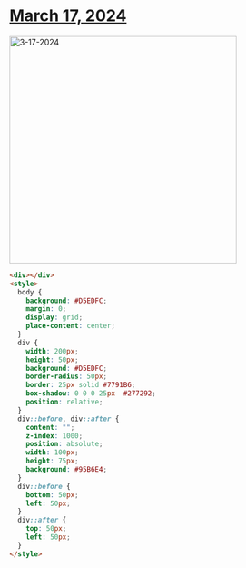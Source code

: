 # [March 17, 2024](https://cssbattle.dev/play/MrgizNxbLTSMxX5nqc3Y)

<img src="https://firebasestorage.googleapis.com/v0/b/cssbattleapp.appspot.com/o/user%2Fummd3POvEDfFyeFvVdOMG3OOrwE2%2Ftargets%2Ftarget_En75Ycv@2x.png?alt=media" width="400" alt="3-17-2024" />

```html
<div></div>
<style>
  body {
    background: #D5EDFC;
    margin: 0;
    display: grid;
    place-content: center;
  }
  div {
    width: 200px;
    height: 50px;
    background: #D5EDFC;
    border-radius: 50px;
    border: 25px solid #7791B6;
    box-shadow: 0 0 0 25px  #277292;
    position: relative;
  }
  div::before, div::after {
    content: "";
    z-index: 1000;
    position: absolute;
    width: 100px;
    height: 75px;
    background: #95B6E4;
  }
  div::before {
    bottom: 50px;
    left: 50px;
  }
  div::after {
    top: 50px;
    left: 50px;
  }
</style>
```
